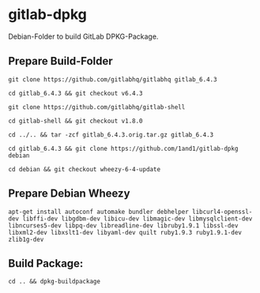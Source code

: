 # gitlab-dpkg
Debian-Folder to build GitLab DPKG-Package.

## Prepare Build-Folder

    git clone https://github.com/gitlabhq/gitlabhq gitlab_6.4.3

    cd gitlab_6.4.3 && git checkout v6.4.3

    git clone https://github.com/gitlabhq/gitlab-shell

    cd gitlab-shell && git checkout v1.8.0

    cd ../.. && tar -zcf gitlab_6.4.3.orig.tar.gz gitlab_6.4.3

    cd gitlab_6.4.3 && git clone https://github.com/1and1/gitlab-dpkg debian

    cd debian && git checkout wheezy-6-4-update

## Prepare Debian Wheezy

    apt-get install autoconf automake bundler debhelper libcurl4-openssl-dev libffi-dev libgdbm-dev libicu-dev libmagic-dev libmysqlclient-dev libncurses5-dev libpq-dev libreadline-dev libruby1.9.1 libssl-dev libxml2-dev libxslt1-dev libyaml-dev quilt ruby1.9.3 ruby1.9.1-dev zlib1g-dev

## Build Package:

    cd .. && dpkg-buildpackage
